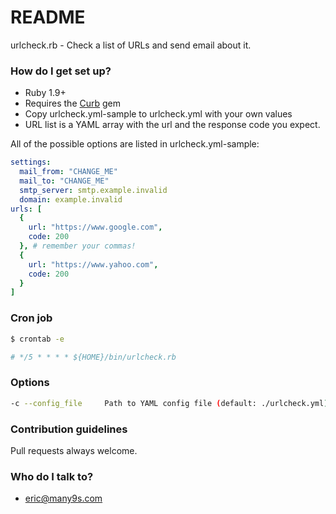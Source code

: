 # README #

urlcheck.rb - Check a list of URLs and send email about it.

### How do I get set up? ###

* Ruby 1.9+
* Requires the [Curb](https://github.com/taf2/curb) gem
* Copy urlcheck.yml-sample to urlcheck.yml with your own values
* URL list is a YAML array with the url and the response code you expect. 

All of the possible options are listed in urlcheck.yml-sample:
```yaml
settings:
  mail_from: "CHANGE_ME"
  mail_to: "CHANGE_ME"
  smtp_server: smtp.example.invalid
  domain: example.invalid
urls: [
  { 
    url: "https://www.google.com",
    code: 200
  }, # remember your commas!
  { 
    url: "https://www.yahoo.com",
    code: 200
  }
]
```

### Cron job ###
```bash
$ crontab -e 

# */5 * * * * ${HOME}/bin/urlcheck.rb 
```

### Options ###
```bash
-c --config_file     Path to YAML config file (default: ./urlcheck.yml)
```

### Contribution guidelines ###

Pull requests always welcome.

### Who do I talk to? ###

* eric@many9s.com

